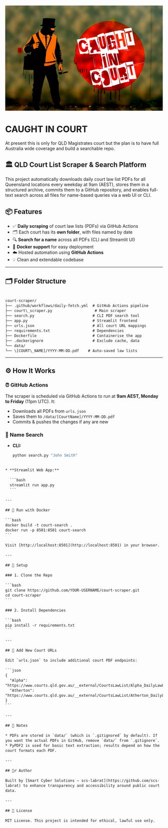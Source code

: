 ![Caught in Court](caught-in-court.png)
# CAUGHT IN COURT
At present this is only for QLD Magistrates court but the plan is to have full Australia wide coverage and build a searchable repo.

## 🏛️ QLD Court List Scraper & Search Platform

This project automatically downloads daily court law list PDFs for all Queensland locations every weekday at 9am (AEST), stores them in a structured archive, commits them to a GitHub repository, and enables full-text search across all files for name-based queries via a web UI or CLI.

## 📦 Features

- ✅ **Daily scraping** of court law lists (PDFs) via GitHub Actions
- 🗂️ Each court has its **own folder**, with files named by date
- 🔍 **Search for a name** across all PDFs (CLI and Streamlit UI)
- 🐳 **Docker support** for easy deployment
- ☁️ Hosted automation using **GitHub Actions**
- 💡 Clean and extendable codebase

---

## 🗂️ Folder Structure

```

court-scraper/
├── .github/workflows/daily-fetch.yml  # GitHub Actions pipeline
├── court\_scraper.py                   # Main scraper
├── search.py                          # CLI PDF search tool
├── app.py                             # Streamlit frontend
├── urls.json                          # All court URL mappings
├── requirements.txt                   # Dependencies
├── Dockerfile                         # Containerise the app
├── .dockerignore                      # Exclude cache, data
└── data/
└── \[COURT\_NAME]/YYYY-MM-DD.pdf    # Auto-saved law lists

````

---

## ⚙️ How It Works

### ⏰ GitHub Actions

The scraper is scheduled via GitHub Actions to run at **9am AEST, Monday to Friday** (11pm UTC). It:

- Downloads all PDFs from `urls.json`
- Saves them to `/data/[CourtName]/YYYY-MM-DD.pdf`
- Commits & pushes the changes if any are new

### 🔎 Name Search

- **CLI:**  
  ```bash
  python search.py "John Smith"
````

* **Streamlit Web App:**

  ```bash
  streamlit run app.py
  ```

---

## 🚀 Run with Docker

```bash
docker build -t court-search .
docker run -p 8501:8501 court-search
```

Visit [http://localhost:8501](http://localhost:8501) in your browser.

---

## 📝 Setup

### 1. Clone the Repo

```bash
git clone https://github.com/YOUR-USERNAME/court-scraper.git
cd court-scraper
```

### 2. Install Dependencies

```bash
pip install -r requirements.txt
```

---

## 📅 Add New Court URLs

Edit `urls.json` to include additional court PDF endpoints:

```json
{
  "Alpha": "https://www.courts.qld.gov.au/__external/CourtsLawList/Alpha_DailyLawList.pdf",
  "Atherton": "https://www.courts.qld.gov.au/__external/CourtsLawList/Atherton_DailyLawList.pdf"
}
```

---

## 🔐 Notes

* PDFs are stored in `data/` (which is `.gitignored` by default). If you want the actual PDFs in GitHub, remove `data/` from `.gitignore`.
* PyPDF2 is used for basic text extraction; results depend on how the court formats each PDF.

---

## 🙋‍♂️ Author

Built by [Smart Cyber Solutions – scs-labrat](https://github.com/scs-labrat) to enhance transparency and accessibility around public court data.

---

## 📄 License

MIT License. This project is intended for ethical, lawful use only.

